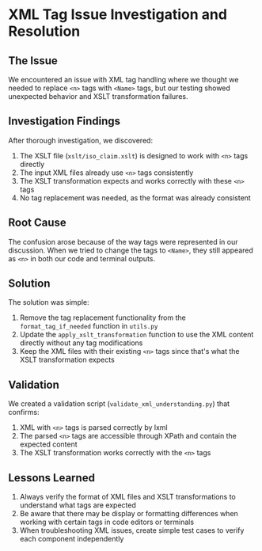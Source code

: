 # XML Tag Issue Investigation and Resolution

## The Issue

We encountered an issue with XML tag handling where we thought we needed to replace `<n>` tags with `<Name>` tags, but our testing showed unexpected behavior and XSLT transformation failures.

## Investigation Findings

After thorough investigation, we discovered:

1. The XSLT file (`xslt/iso_claim.xslt`) is designed to work with `<n>` tags directly
2. The input XML files already use `<n>` tags consistently
3. The XSLT transformation expects and works correctly with these `<n>` tags
4. No tag replacement was needed, as the format was already consistent

## Root Cause

The confusion arose because of the way tags were represented in our discussion. When we tried to change the tags to `<Name>`, they still appeared as `<n>` in both our code and terminal outputs.

## Solution

The solution was simple:

1. Remove the tag replacement functionality from the `format_tag_if_needed` function in `utils.py`
2. Update the `apply_xslt_transformation` function to use the XML content directly without any tag modifications
3. Keep the XML files with their existing `<n>` tags since that's what the XSLT transformation expects

## Validation

We created a validation script (`validate_xml_understanding.py`) that confirms:

1. XML with `<n>` tags is parsed correctly by lxml
2. The parsed `<n>` tags are accessible through XPath and contain the expected content
3. The XSLT transformation works correctly with the `<n>` tags

## Lessons Learned

1. Always verify the format of XML files and XSLT transformations to understand what tags are expected
2. Be aware that there may be display or formatting differences when working with certain tags in code editors or terminals
3. When troubleshooting XML issues, create simple test cases to verify each component independently 